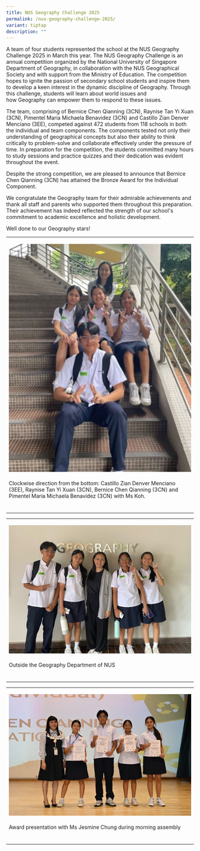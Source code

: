 ```yaml
---
title: NUS Geography Challenge 2025
permalink: /nus-geography-challenge-2025/
variant: tiptap
description: ""
---
```

<p>A team of four students represented the school at the NUS Geography Challenge
2025 in March this year. The NUS Geography Challenge is an annual competition
organized by the National University of Singapore Department of Geography,
in collaboration with the NUS Geographical Society and with support from
the Ministry of Education. The competition hopes to ignite the passion&nbsp;of&nbsp;secondary
school students and inspire them to develop a keen interest in the dynamic
discipline&nbsp;of&nbsp;Geography. Through this challenge, students will
learn about world issues and how&nbsp;Geography&nbsp;can empower them to
respond to these issues.</p>
<p>The team, comprising of Bernice Chen Qianning (3CN), Raynise Tan Yi Xuan
(3CN), Pimentel Maria Michaela Benavidez (3CN) and Castillo Zian Denver
Menciano (3EE), competed against 472 students from 118 schools in both
the individual and team components. The components tested not only their
understanding of geographical concepts but also their ability to think
critically to problem-solve and collaborate effectively under the pressure
of time. In preparation for the competition, the students committed many
hours to study sessions and practice quizzes and their dedication was evident
throughout the event.</p>
<p>Despite the strong competition, we are pleased to announce that Bernice
Chen Qianning (3CN) has attained the Bronze Award for the Individual Component.</p>
<p>We congratulate the Geography team for their admirable achievements and
thank all staff and parents who supported them throughout this preparation.
Their achievement has indeed reflected the strength of our school's commitment
to academic excellence and holistic development.</p>
<p>Well done to our Geography stars!</p>
<table style="minWidth: 25px">
<colgroup>
<col>
</colgroup>
<tbody>
<tr>
<th rowspan="1" colspan="1">
<p></p>
<div class="isomer-image-wrapper">
<img style="width: 100%" height="auto" width="100%" alt="" src="/images/Announcement/NUS_Geo_Challenge_25_1.jpg">
</div>
</th>
</tr>
<tr>
<td rowspan="1" colspan="1">
<p>Clockwise direction from the bottom: Castillo Zian Denver Menciano (3EE),
Raynise Tan Yi Xuan (3CN), Bernice Chen Qianning (3CN) and Pimentel Maria
Michaela Benavidez (3CN) with Ms Koh.</p>
</td>
</tr>
<tr>
<td rowspan="1" colspan="1">
<p></p>
</td>
</tr>
</tbody>
</table>
<table style="minWidth: 25px">
<colgroup>
<col>
</colgroup>
<tbody>
<tr>
<th rowspan="1" colspan="1">
<p></p>
<div class="isomer-image-wrapper">
<img style="width: 100%" height="auto" width="100%" alt="" src="/images/Announcement/NUS_Geo_Challenge_25_2.jpg">
</div>
</th>
</tr>
<tr>
<td rowspan="1" colspan="1">
<p>Outside the Geography Department of NUS</p>
</td>
</tr>
<tr>
<td rowspan="1" colspan="1">
<p></p>
</td>
</tr>
</tbody>
</table>
<table style="minWidth: 25px">
<colgroup>
<col>
</colgroup>
<tbody>
<tr>
<th rowspan="1" colspan="1">
<p></p>
<div class="isomer-image-wrapper">
<img style="width: 100%" height="auto" width="100%" alt="" src="/images/Announcement/NUS_Geo_Challenge_25_3.jpg">
</div>
</th>
</tr>
<tr>
<td rowspan="1" colspan="1">
<p>Award presentation with Ms Jesmine Chung during morning assembly</p>
</td>
</tr>
<tr>
<td rowspan="1" colspan="1">
<p></p>
</td>
</tr>
</tbody>
</table>
<p></p>